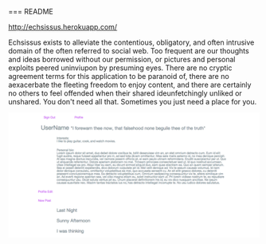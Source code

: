 === README

http://echsissus.herokuapp.com/

Echsissus exists to alleviate the contentious, obligatory, and often intrusive domain of the often referred to social web.
Too frequent are our thoughts and ideas borrowed without our permission, or pictures and personal exploits peered uninviupon by presuming eyes.  There are no cryptic agreement terms for this application to be paranoid of, there are no aexacerbate the fleeting freedom to enjoy content, and there are certainly no others to feel offended when their shared ideunfetchingly unliked or unshared.  You don't need all that.  Sometimes you just need a place for you.

![demo](/app/assets/images/profile.png?raw=true)
